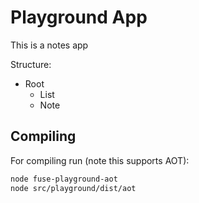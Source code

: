 # Playground App

This is a notes app

Structure:

- Root
  - List
  - Note


## Compiling

For compiling run (note this supports AOT):
```bash
node fuse-playground-aot
node src/playground/dist/aot
```
